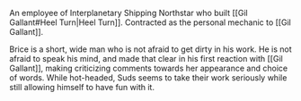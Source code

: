 An employee of Interplanetary Shipping Northstar who built [[Gil Gallant#Heel Turn|Heel Turn]].  Contracted as the personal mechanic to [[Gil Gallant]].

Brice is a short, wide man who is not afraid to get dirty in his work. He is not afraid to speak his mind, and made that clear in his first reaction with [[Gil Gallant]], making criticizing comments towards her appearance and choice of words. While hot-headed, Suds seems to take their work seriously while still allowing himself to have fun with it. 